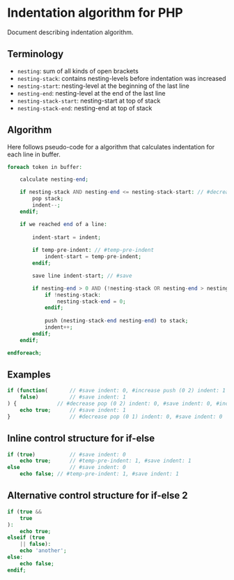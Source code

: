 # Indentation algorithm for PHP

Document describing indentation algorithm.

## Terminology

* `nesting`: sum of all kinds of open brackets
* `nesting-stack`: contains nesting-levels before indentation was increased
* `nesting-start`: nesting-level at the beginning of the last line
* `nesting-end`: nesting-level at the end of the last line
* `nesting-stack-start`: nesting-start at top of stack
* `nesting-stack-end`: nesting-end at top of stack

## Algorithm

Here follows pseudo-code for a algorithm that calculates indentation for each line in buffer.

```php
foreach token in buffer:

    calculate nesting-end;

    if nesting-stack AND nesting-end <= nesting-stack-start: // #decrease
        pop stack;
        indent--;
    endif;

    if we reached end of a line:
    
        indent-start = indent;
    
        if temp-pre-indent: // #temp-pre-indent
            indent-start = temp-pre-indent;
        endif;

        save line indent-start; // #save

        if nesting-end > 0 AND (!nesting-stack OR nesting-end > nesting-stack-end): // #increase
            if !nesting-stack:
                nesting-stack-end = 0;
            endif;
            
            push (nesting-stack-end nesting-end) to stack;
            indent++;
        endif;
    endif;

endforeach;
```

## Examples

```php
if (function(		// #save indent: 0, #increase push (0 2) indent: 1
    false)			// #save indent: 1
) {				// #decrease pop (0 2) indent: 0, #save indent: 0, #increase push (0 1) indent: 1
    echo true;		// #save indent: 1
}					// #decrease pop (0 1) indent: 0, #save indent: 0
```

## Inline control structure for if-else

```php
if (true)			// #save indent: 0
    echo true;		// #temp-pre-indent: 1, #save indent: 1
else				// #save indent: 0
    echo false;	// #temp-pre-indent: 1, #save indent: 1
```

## Alternative control structure for if-else 2

```php
if (true &&
    true
):
    echo true;
elseif (true
    || false):
    echo 'another';
else:
    echo false;
endif;
```
